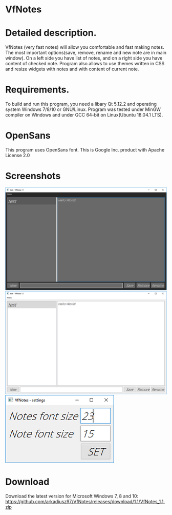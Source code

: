# VfNotes

# Detailed description.
VfNotes (very fast notes) will allow you comfortable and fast making notes. The most important options(save, remove, rename and new note are in main window).
On a left side you have list of notes, and on a right side you have content of checked note. Program also allows to use themes written in CSS and resize widgets with notes and with content of current note.

# Requirements.
To build and run this program, you need a libary Qt 5.12.2 and operating system Windows 7/8/10 or GNU/Linux. 
Program was tested under MinGW compiler on Windows and under GCC 64-bit on Linux(Ubuntu 18.04.1 LTS).

# OpenSans
This program uses OpenSans font. This is Google Inc. product with Apache License 2.0

# Screenshots
![1](https://github.com/arkadiusz97/VfNotes/blob/master/screenshots/1.png)
![2](https://github.com/arkadiusz97/VfNotes/blob/master/screenshots/2.png)
![3](https://github.com/arkadiusz97/VfNotes/blob/master/screenshots/3.png)

# Download
Download the latest version for Microsoft Windows 7, 8 and 10: https://github.com/arkadiusz97/VfNotes/releases/download/1.1/VfNotes_1.1.zip
